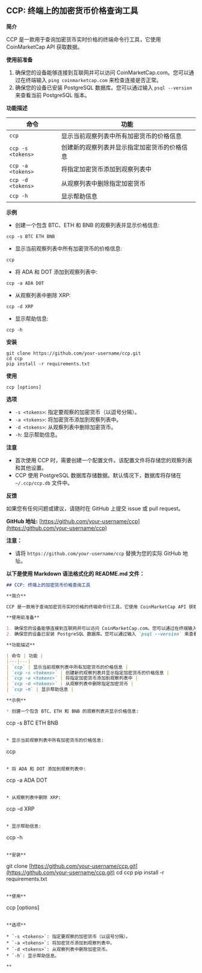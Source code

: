 ## CCP: 终端上的加密货币价格查询工具

**简介**

CCP 是一款用于查询加密货币实时价格的终端命令行工具，它使用 CoinMarketCap API 获取数据。

**使用前准备**

1. 确保您的设备能够连接到互联网并可以访问 CoinMarketCap.com。您可以通过在终端输入 `ping coinmarketcap.com` 来检查连接是否正常。
2. 确保您的设备已安装 PostgreSQL 数据库。您可以通过输入 `psql --version` 来查看当前 PostgreSQL 版本。

**功能描述**

| 命令 | 功能 |
|---|---|
| `ccp` | 显示当前观察列表中所有加密货币的价格信息 |
| `ccp -s <tokens>` | 创建新的观察列表并显示指定加密货币的价格信息 |
| `ccp -a <tokens>` | 将指定加密货币添加到观察列表中 |
| `ccp -d <tokens>` | 从观察列表中删除指定加密货币 |
| `ccp -h` | 显示帮助信息 |

**示例**

* 创建一个包含 BTC、ETH 和 BNB 的观察列表并显示价格信息:

```
ccp -s BTC ETH BNB
```

* 显示当前观察列表中所有加密货币的价格信息:

```
ccp
```

* 将 ADA 和 DOT 添加到观察列表中:

```
ccp -a ADA DOT
```

* 从观察列表中删除 XRP:

```
ccp -d XRP
```

* 显示帮助信息:

```
ccp -h
```

**安装**

```
git clone https://github.com/your-username/ccp.git
cd ccp
pip install -r requirements.txt
```

**使用**

```
ccp [options]
```

**选项**

* `-s <tokens>`: 指定要观察的加密货币（以逗号分隔）。
* `-a <tokens>`: 将加密货币添加到观察列表中。
* `-d <tokens>`: 从观察列表中删除加密货币。
* `-h`: 显示帮助信息。

**注意**

* 首次使用 CCP 时，需要创建一个配置文件。该配置文件将存储您的观察列表和其他设置。
* CCP 使用 PostgreSQL 数据库存储数据。默认情况下，数据库将存储在 `~/.ccp/ccp.db` 文件中。

**反馈**

如果您有任何问题或建议，请随时在 GitHub 上提交 issue 或 pull request。

**GitHub 地址:** [https://github.com/your-username/ccp](https://github.com/your-username/ccp)

**注意：**

* 请将 `https://github.com/your-username/ccp` 替换为您的实际 GitHub 地址。

**以下是使用 Markdown 语法格式化的 README.md 文件：**

```markdown
## CCP: 终端上的加密货币价格查询工具

**简介**

CCP 是一款用于查询加密货币实时价格的终端命令行工具，它使用 CoinMarketCap API 获取数据。

**使用前准备**

1. 确保您的设备能够连接到互联网并可以访问 CoinMarketCap.com。您可以通过在终端输入 `ping coinmarketcap.com` 来检查连接是否正常。
2. 确保您的设备已安装 PostgreSQL 数据库。您可以通过输入 `psql --version` 来查看当前 PostgreSQL 版本。

**功能描述**

| 命令 | 功能 |
|---|---|
| `ccp` | 显示当前观察列表中所有加密货币的价格信息 |
| `ccp -s <tokens>` | 创建新的观察列表并显示指定加密货币的价格信息 |
| `ccp -a <tokens>` | 将指定加密货币添加到观察列表中 |
| `ccp -d <tokens>` | 从观察列表中删除指定加密货币 |
| `ccp -h` | 显示帮助信息 |

**示例**

* 创建一个包含 BTC、ETH 和 BNB 的观察列表并显示价格信息:

```
ccp -s BTC ETH BNB
```

* 显示当前观察列表中所有加密货币的价格信息:

```
ccp
```

* 将 ADA 和 DOT 添加到观察列表中:

```
ccp -a ADA DOT
```

* 从观察列表中删除 XRP:

```
ccp -d XRP
```

* 显示帮助信息:

```
ccp -h
```

**安装**

```
git clone [https://github.com/your-username/ccp.git](https://github.com/your-username/ccp.git)
cd ccp
pip install -r requirements.txt
```

**使用**

```
ccp [options]
```

**选项**

* `-s <tokens>`: 指定要观察的加密货币（以逗号分隔）。
* `-a <tokens>`: 将加密货币添加到观察列表中。
* `-d <tokens>`: 从观察列表中删除加密货币。
* `-h`: 显示帮助信息。

**
